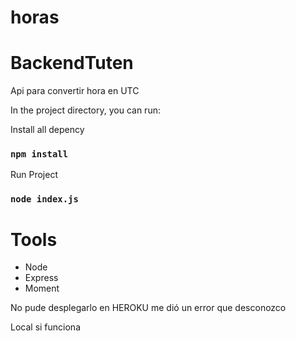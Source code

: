 # horas

# BackendTuten
Api para convertir hora en UTC

In the project directory, you can run:

Install all depency
### `npm install`

Run Project
### `node index.js`

# Tools

- Node
- Express
- Moment



No pude desplegarlo en HEROKU me dió un error que desconozco


Local si funciona
